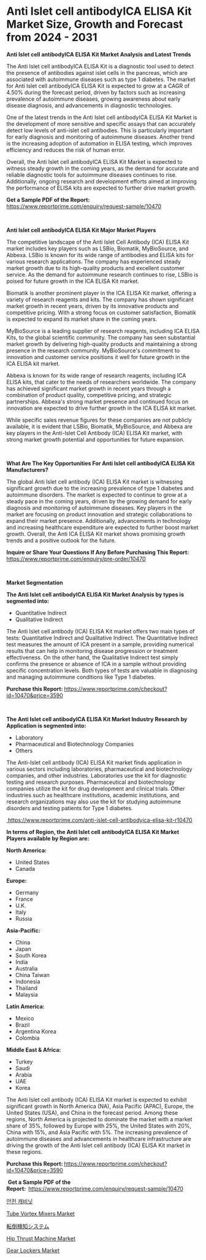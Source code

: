 <p><h1>Anti Islet cell antibodyICA ELISA Kit Market Size, Growth and Forecast from 2024 - 2031</h1></p><p><strong>Anti Islet cell antibodyICA ELISA Kit Market Analysis and Latest Trends</strong></p>
<p><p>The Anti Islet cell antibodyICA ELISA Kit is a diagnostic tool used to detect the presence of antibodies against islet cells in the pancreas, which are associated with autoimmune diseases such as type 1 diabetes. The market for Anti Islet cell antibodyICA ELISA Kit is expected to grow at a CAGR of 4.50% during the forecast period, driven by factors such as increasing prevalence of autoimmune diseases, growing awareness about early disease diagnosis, and advancements in diagnostic technologies.</p><p>One of the latest trends in the Anti Islet cell antibodyICA ELISA Kit Market is the development of more sensitive and specific assays that can accurately detect low levels of anti-islet cell antibodies. This is particularly important for early diagnosis and monitoring of autoimmune diseases. Another trend is the increasing adoption of automation in ELISA testing, which improves efficiency and reduces the risk of human error.</p><p>Overall, the Anti Islet cell antibodyICA ELISA Kit Market is expected to witness steady growth in the coming years, as the demand for accurate and reliable diagnostic tools for autoimmune diseases continues to rise. Additionally, ongoing research and development efforts aimed at improving the performance of ELISA kits are expected to further drive market growth.</p></p>
<p><strong>Get a Sample PDF of the Report:&nbsp;</strong> <a href="https://www.reportprime.com/enquiry/request-sample/10470">https://www.reportprime.com/enquiry/request-sample/10470</a></p>
<p>&nbsp;</p>
<p><strong>Anti Islet cell antibodyICA ELISA Kit Major Market Players</strong></p>
<p><p>The competitive landscape of the Anti Islet Cell Antibody (ICA) ELISA Kit market includes key players such as LSBio, Biomatik, MyBioSource, and Abbexa. LSBio is known for its wide range of antibodies and ELISA kits for various research applications. The company has experienced steady market growth due to its high-quality products and excellent customer service. As the demand for autoimmune research continues to rise, LSBio is poised for future growth in the ICA ELISA Kit market.</p><p>Biomatik is another prominent player in the ICA ELISA Kit market, offering a variety of research reagents and kits. The company has shown significant market growth in recent years, driven by its innovative products and competitive pricing. With a strong focus on customer satisfaction, Biomatik is expected to expand its market share in the coming years.</p><p>MyBioSource is a leading supplier of research reagents, including ICA ELISA Kits, to the global scientific community. The company has seen substantial market growth by delivering high-quality products and maintaining a strong presence in the research community. MyBioSource's commitment to innovation and customer service positions it well for future growth in the ICA ELISA kit market.</p><p>Abbexa is known for its wide range of research reagents, including ICA ELISA kits, that cater to the needs of researchers worldwide. The company has achieved significant market growth in recent years through a combination of product quality, competitive pricing, and strategic partnerships. Abbexa's strong market presence and continued focus on innovation are expected to drive further growth in the ICA ELISA kit market.</p><p>While specific sales revenue figures for these companies are not publicly available, it is evident that LSBio, Biomatik, MyBioSource, and Abbexa are key players in the Anti-Islet Cell Antibody (ICA) ELISA Kit market, with strong market growth potential and opportunities for future expansion.</p></p>
<p>&nbsp;</p>
<p><strong>What Are The Key Opportunities For Anti Islet cell antibodyICA ELISA Kit Manufacturers?</strong></p>
<p><p>The global Anti Islet cell antibody (ICA) ELISA Kit market is witnessing significant growth due to the increasing prevalence of type 1 diabetes and autoimmune disorders. The market is expected to continue to grow at a steady pace in the coming years, driven by the growing demand for early diagnosis and monitoring of autoimmune diseases. Key players in the market are focusing on product innovation and strategic collaborations to expand their market presence. Additionally, advancements in technology and increasing healthcare expenditure are expected to further boost market growth. Overall, the Anti ICA ELISA Kit market shows promising growth trends and a positive outlook for the future.</p></p>
<p><strong>Inquire or Share Your Questions If Any Before Purchasing This Report:</strong> <a href="https://www.reportprime.com/enquiry/pre-order/10470">https://www.reportprime.com/enquiry/pre-order/10470</a></p>
<p>&nbsp;</p>
<p><strong>Market Segmentation</strong></p>
<p><strong>The Anti Islet cell antibodyICA ELISA Kit Market Analysis by types is segmented into:</strong></p>
<p><ul><li>Quantitative Indirect</li><li>Qualitative Indirect</li></ul></p>
<p><p>The Anti Islet cell antibody (ICA) ELISA Kit market offers two main types of tests: Quantitative Indirect and Qualitative Indirect. The Quantitative Indirect test measures the amount of ICA present in a sample, providing numerical results that can help in monitoring disease progression or treatment effectiveness. On the other hand, the Qualitative Indirect test simply confirms the presence or absence of ICA in a sample without providing specific concentration levels. Both types of tests are valuable in diagnosing and managing autoimmune conditions like Type 1 diabetes.</p></p>
<p><strong>Purchase this Report:&nbsp;</strong><a href="https://www.reportprime.com/checkout?id=10470&price=3590">https://www.reportprime.com/checkout?id=10470&price=3590</a></p>
<p>&nbsp;</p>
<p><strong>The Anti Islet cell antibodyICA ELISA Kit Market Industry Research by Application is segmented into:</strong></p>
<p><ul><li>Laboratory</li><li>Pharmaceutical and Biotechnology Companies</li><li>Others</li></ul></p>
<p><p>The Anti-Islet cell antibody (ICA) ELISA Kit market finds application in various sectors including laboratories, pharmaceutical and biotechnology companies, and other industries. Laboratories use the kit for diagnostic testing and research purposes. Pharmaceutical and biotechnology companies utilize the kit for drug development and clinical trials. Other industries such as healthcare institutions, academic institutions, and research organizations may also use the kit for studying autoimmune disorders and testing patients for Type 1 diabetes.</p></p>
<p><a href="https://www.reportprime.com/anti-islet-cell-antibodyica-elisa-kit-r10470">&nbsp;https://www.reportprime.com/anti-islet-cell-antibodyica-elisa-kit-r10470</a></p>
<p><strong>In terms of Region, the Anti Islet cell antibodyICA ELISA Kit Market Players available by Region are:</strong></p>
<p>
    <p> <strong> North America: </strong>
        <ul>
            <li>United States</li>
            <li>Canada</li>
        </ul>
        </p> 
    <p> <strong> Europe: </strong>
        <ul>
            <li>Germany</li>
            <li>France</li>
            <li>U.K.</li>
            <li>Italy</li>
            <li>Russia</li>
        </ul>
        </p> 
    <p> <strong> Asia-Pacific: </strong>
        <ul>
            <li>China</li>
            <li>Japan</li>
            <li>South Korea</li>
            <li>India</li>
            <li>Australia</li>
            <li>China Taiwan</li>
            <li>Indonesia</li>
            <li>Thailand</li>
            <li>Malaysia</li>
        </ul>
        </p> 
    <p> <strong> Latin America: </strong>
        <ul>
            <li>Mexico</li>
            <li>Brazil</li>
            <li>Argentina Korea</li>
            <li>Colombia</li>
        </ul>
        </p> 
    <p> <strong> Middle East & Africa: </strong>
        <ul>
            <li>Turkey</li>
            <li>Saudi</li>
            <li>Arabia</li>
            <li>UAE</li>
            <li>Korea</li>
        </ul>
    </p>
    </p>
<p><p>The Anti Islet cell antibody (ICA) ELISA Kit market is expected to exhibit significant growth in North America (NA), Asia Pacific (APAC), Europe, the United States (USA), and China in the forecast period. Among these regions, North America is projected to dominate the market with a market share of 35%, followed by Europe with 25%, the United States with 20%, China with 15%, and Asia Pacific with 5%. The increasing prevalence of autoimmune diseases and advancements in healthcare infrastructure are driving the growth of the Anti Islet cell antibody (ICA) ELISA Kit market in these regions.</p></p>
<p><strong>Purchase this Report: </strong><a href="https://www.reportprime.com/checkout?id=10470&price=3590">https://www.reportprime.com/checkout?id=10470&price=3590</a></p>
<p>&nbsp;<strong>Get a Sample PDF of the Report:&nbsp;&nbsp;</strong><a href="https://www.reportprime.com/enquiry/request-sample/10470">https://www.reportprime.com/enquiry/request-sample/10470</a></p>
<p><strong></strong></p>
<p><p><a href="https://github.com/Hubertstyenger6685/Market-Research-Report-List-1/blob/main/551929174356.md">안전 캐비닛</a></p><p><a href="https://github.com/biheemgalvinlouises6hokrh3h/Market-Research-Report-List-2/blob/main/tube-vortex-mixers-market.md">Tube Vortex Mixers Market</a></p><p><a href="https://github.com/zoetazuur/Market-Research-Report-List-1/blob/main/562726079527.md">転倒検知システム</a></p><p><a href="https://www.linkedin.com/pulse/hip-thrust-machine-market-trends-analysis-forecasted-period-2024-2031-7jwpf?trackingId=C2q7pVP7ICxdGWVBxhsA1Q%3D%3D">Hip Thrust Machine Market</a></p><p><a href="https://issuu.com/reportprime-2/docs/gear-lockers-market-size-2030.pptx">Gear Lockers Market</a></p></p>